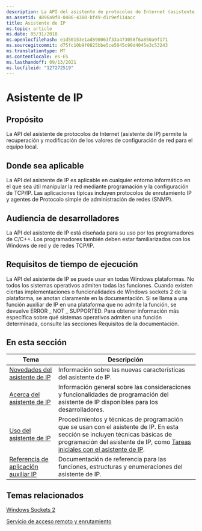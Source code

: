 ```yaml
---
description: La API del asistente de protocolos de Internet (asistente de IP) permite la recuperación y modificación de los valores de configuración de red para el equipo local.
ms.assetid: 4896a9f8-0486-4380-bf49-d1c9ef114acc
title: Asistente de IP
ms.topic: article
ms.date: 05/31/2018
ms.openlocfilehash: e1d50153e1ad890063f33a473058f6a850a9f171
ms.sourcegitcommit: d75fc10b9f0825bbe5ce5045c90d4045e3c53243
ms.translationtype: MT
ms.contentlocale: es-ES
ms.lasthandoff: 09/13/2021
ms.locfileid: "127272519"
---
```

# <a name="ip-helper"></a>Asistente de IP

## <a name="purpose"></a>Propósito

La API del asistente de protocolos de Internet (asistente de IP) permite la recuperación y modificación de los valores de configuración de red para el equipo local.

## <a name="where-applicable"></a>Donde sea aplicable

La API del asistente de IP es aplicable en cualquier entorno informático en el que sea útil manipular la red mediante programación y la configuración de TCP/IP. Las aplicaciones típicas incluyen protocolos de enrutamiento IP y agentes de Protocolo simple de administración de redes (SNMP).

## <a name="developer-audience"></a>Audiencia de desarrolladores

La API del asistente de IP está diseñada para su uso por los programadores de C/C++. Los programadores también deben estar familiarizados con los Windows de red y de redes TCP/IP.

## <a name="run-time-requirements"></a>Requisitos de tiempo de ejecución

La API del asistente de IP se puede usar en todas Windows plataformas. No todos los sistemas operativos admiten todas las funciones. Cuando existen ciertas implementaciones o funcionalidades de Windows sockets 2 de la plataforma, se anotan claramente en la documentación. Si se llama a una función auxiliar de IP en una plataforma que no admite la función, se devuelve ERROR \_ NOT \_ SUPPORTED. Para obtener información más específica sobre qué sistemas operativos admiten una función determinada, consulte las secciones Requisitos de la documentación.

## <a name="in-this-section"></a>En esta sección



| Tema                                                              | Descripción                                                                                                                                                                                                       |
|--------------------------------------------------------------------|-------------------------------------------------------------------------------------------------------------------------------------------------------------------------------------------------------------------|
| [Novedades del asistente de IP](what-s-new-in-ip-helper.md)<br/>  | Información sobre las nuevas características del asistente de IP.<br/>                                                                                                                                                             |
| [Acerca del asistente de IP](about-ip-helper.md)<br/>                  | Información general sobre las consideraciones y funcionalidades de programación del asistente de IP disponibles para los desarrolladores.<br/>                                                                                               |
| [Uso del asistente de IP](using-ip-helper.md)<br/>                  | Procedimientos y técnicas de programación que se usan con el asistente de IP. En esta sección se incluyen técnicas básicas de programación del asistente de IP, como [Tareas iniciales con el asistente de IP](getting-started-with-ip-helper.md).<br/> |
| [Referencia de aplicación auxiliar IP](ip-helper-function-reference.md)<br/> | Documentación de referencia para las funciones, estructuras y enumeraciones del asistente de IP.<br/>                                                                                                                     |



 

## <a name="related-topics"></a>Temas relacionados

<dl> <dt>

[Windows Sockets 2](/windows/desktop/WinSock/windows-sockets-start-page-2)
</dt> <dt>

[Servicio de acceso remoto y enrutamiento](../rras/routing-start-page.md)
</dt> </dl>

 

